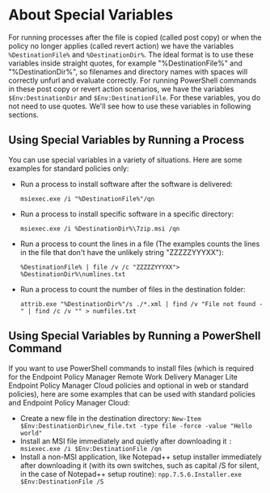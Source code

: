 # About Special Variables

For running processes after the file is copied (called post copy) or when the policy no longer
applies (called revert action) we have the variables `%DestinationFile%` and `%DestinationDir%`. The
ideal format is to use these variables inside straight quotes, for example "%DestinationFile%" and
"%DestinationDir%", so filenames and directory names with spaces will correctly unfurl and evaluate
correctly. For running PowerShell commands in these post copy or revert action scenarios, we have
the variables `$Env:DestinationDir` and `$Env:DestinationFile`. For these variables, you do not need
to use quotes. We'll see how to use these variables in following sections.

## Using Special Variables by Running a Process

You can use special variables in a variety of situations. Here are some examples for standard
policies only:

- Run a process to install software after the software is delivered:

  `msiexec.exe /i "%DestinationFile%"/qn`

- Run a process to install specific software in a specific directory:

  `msiexec.exe /i %DestinationDir%\7zip.msi /qn`

- Run a process to count the lines in a file (The examples counts the lines in the file that don't
  have the unlikely string "ZZZZZYYYXX"):

  `%DestinationFile% | file /v /c "ZZZZZYYYXX"> %DestinationDir%\numlines.txt`

- Run a process to count the number of files in the destination folder:

  `attrib.exe "%DestinationDir%"/s ./*.xml | find /v "File not found - " | find /c /v "" > numfiles.txt`

## Using Special Variables by Running a PowerShell Command

If you want to use PowerShell commands to install files (which is required for the Endpoint Policy
Manager Remote Work Delivery Manager Lite Endpoint Policy Manager Cloud policies and optional in web
or standard policies), here are some examples that can be used with standard policies and Endpoint
Policy Manager Cloud:

- Create a new file in the destination directory:
  `New-Item $Env:DestinationDir\new_file.txt -type file -force -value "Hello world"`
- Install an MSI file immediately and quietly after downloading it
  `: msiexec.exe /i $Env:DestinationFile /qn`
- Install a non-MSI application, like Notepad++ setup installer immediately after downloading it
  (with its own switches, such as capital /S for silent, in the case of Notepad++ setup routine):
  `npp.7.5.6.Installer.exe $Env:DestinationFile /S`
